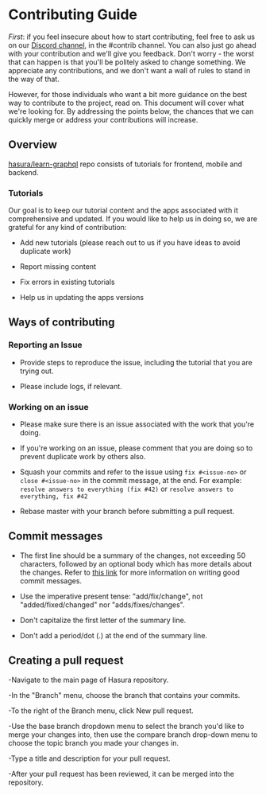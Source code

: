 # Contributing Guide

*First*: if you feel insecure about how to start contributing, feel free to ask us on our [Discord channel](https://discordapp.com/invite/hasura), in the #contrib channel. You can also just go ahead with your contribution and we'll give you feedback. Don't worry - the worst that can happen is that you'll be politely asked to change something. We appreciate any contributions, and we don't want a wall of rules to stand in the way of that. 

However, for those individuals who want a bit more guidance on the best way to contribute to the project, read on. This document will cover what we're looking for. By addressing the points below, the chances that we
can quickly merge or address your contributions will increase.

## Overview

[hasura/learn-graphql](https://github.com/hasura/learn-graphql) repo consists of tutorials for frontend, mobile and backend.

### Tutorials

Our goal is to keep our tutorial content and the apps associated with it comprehensive and updated. If you would like to help us in doing so, we are grateful for any kind of contribution:

- Add new tutorials (please reach out to us if you have ideas to avoid duplicate work)

- Report missing content

- Fix errors in existing tutorials

- Help us in updating the apps versions

## Ways of contributing

### Reporting an Issue

- Provide steps to reproduce the issue, including the tutorial that you are trying out.

- Please include logs, if relevant.

### Working on an issue

- Please make sure there is an issue associated with the work that you're doing.

- If you're working on an issue, please comment that you are doing so to prevent duplicate work by others also.

- Squash your commits and refer to the issue using `fix #<issue-no>` or `close
  #<issue-no>` in the commit message, at the end.
  For example: `resolve answers to everything (fix #42)` or `resolve answers to everything, fix #42`

- Rebase master with your branch before submitting a pull request.

## Commit messages

- The first line should be a summary of the changes, not exceeding 50
  characters, followed by an optional body which has more details about the
  changes. Refer to [this link](https://github.com/erlang/otp/wiki/writing-good-commit-messages)
  for more information on writing good commit messages.

- Use the imperative present tense: "add/fix/change", not "added/fixed/changed" nor "adds/fixes/changes".

- Don't capitalize the first letter of the summary line.

- Don't add a period/dot (.) at the end of the summary line.

## Creating a pull request

-Navigate to the main page of Hasura repository.

-In the "Branch" menu, choose the branch that contains your commits.

-To the right of the Branch menu, click New pull request.

-Use the base branch dropdown menu to select the branch you'd like to merge your changes into, then use the compare branch drop-down menu to choose the topic branch you made your changes in.

-Type a title and description for your pull request.

-After your pull request has been reviewed, it can be merged into the repository.
